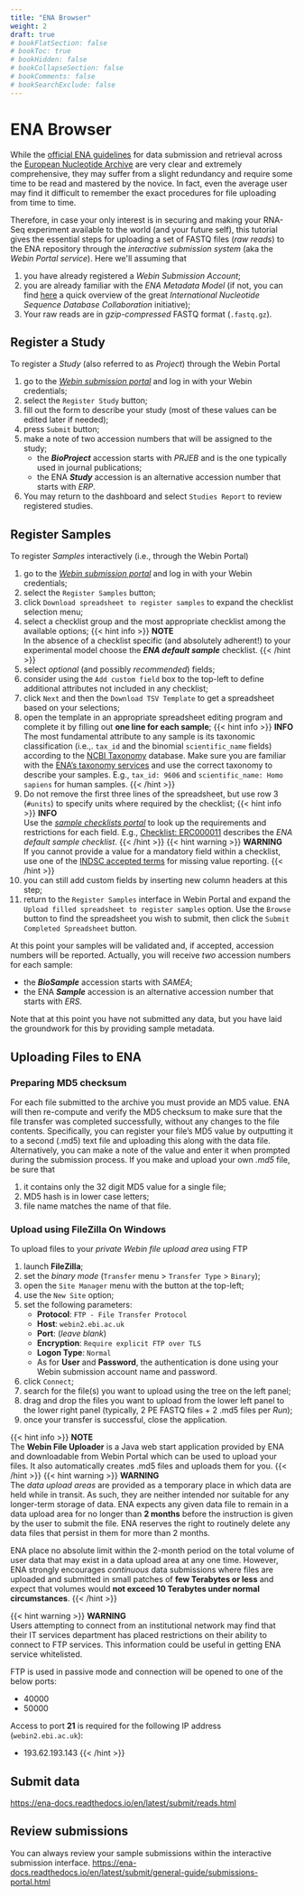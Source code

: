 ```yaml
---
title: "ENA Browser"
weight: 2
draft: true
# bookFlatSection: false
# bookToc: true
# bookHidden: false
# bookCollapseSection: false
# bookComments: false
# bookSearchExclude: false
---
```


# ENA Browser
While the
[official ENA guidelines](https://ena-docs.readthedocs.io/en/latest/index.html)
for data submission and retrieval across the
[European Nucleotide Archive](https://www.ebi.ac.uk/ena/browser/home) are very
clear and extremely comprehensive, they may suffer from a slight redundancy and
require some time to be read and mastered by the novice. In fact, even the
average user may find it difficult to remember the exact procedures for file
uploading from time to time.

Therefore, in case your only interest is in securing and making your RNA-Seq
experiment available to the world (and your future self), this tutorial gives
the essential steps for uploading a set of FASTQ files (_raw reads_) to the ENA
repository through the _interactive submission system_ (aka the _Webin Portal
service_). Here we'll assuming that
1. you have already registered a _Webin Submission Account_;
1. you are already familiar with the _ENA Metadata Model_ (if not, you can find
	[here](https://feat-fear.github.io/logSpace/docs/genomics/INSDC/) a quick
	overview of the great _International Nucleotide Sequence Database
	Collaboration_ initiative);
1. Your raw reads are in _gzip-compressed_ FASTQ format (`.fastq.gz`).

## Register a Study
To register a _Study_ (also referred to as _Project_) through the Webin Portal
1. go to the
	[_Webin submission portal_](https://www.ebi.ac.uk/ena/submit/webin/login)
	and log in with your Webin credentials;
1. select the `Register Study` button;
1. fill out the form to describe your study (most of these values can be edited
	later if needed);
1. press `Submit` button;
1. make a note of two accession numbers that will be assigned to the study;
	- the ___BioProject___ accession starts with _PRJEB_ and is the one
		typically used in journal publications;
	- the ENA ___Study___ accession is an alternative accession number that
		starts with _ERP_.
1. You may return to the dashboard and select `Studies Report` to review
	registered studies.

## Register Samples
To register _Samples_ interactively (i.e., through the Webin Portal)
1. go to the
	[_Webin submission portal_](https://www.ebi.ac.uk/ena/submit/webin/login)
	and log in with your Webin credentials;
1. select the `Register Samples` button;
1. click `Download spreadsheet to register samples` to expand the checklist
	selection menu;
1. select a checklist group and the most appropriate checklist among the
	available options;
	{{< hint info >}}
__NOTE__  
In the absence of a checklist specific (and absolutely
adherent!) to your experimental model choose the ___ENA default sample___
checklist.
	{{< /hint >}}
1. select _optional_ (and possibly _recommended_) fields;
1. consider using the `Add custom field` box to the top-left to define
	additional attributes not included in any checklist;
1. click `Next` and then the `Download TSV Template` to get a spreadsheet based
	on your selections;
1. open the template in an appropriate spreadsheet editing program and complete
	it by filling out __one line for each sample__;
	{{< hint info >}}
__INFO__  
The most fundamental attribute to any sample is its taxonomic classification
(i.e.,. `tax_id` and the binomial `scientific_name` fields) according to the
[NCBI Taxonomy](https://www.ncbi.nlm.nih.gov/taxonomy) database. Make sure you
are familiar with the
[ENA’s taxonomy services](https://ena-docs.readthedocs.io/en/latest/faq/taxonomy.html)
and use the correct taxonomy to describe your samples. E.g.,
`tax_id: 9606` and `scientific_name: Homo sapiens` for human samples.
	{{< /hint >}}
1. Do not remove the first three lines of the spreadsheet, but use row 3
	(`#units`) to specify units where required by the checklist;
	{{< hint info >}}
__INFO__  
Use the
[_sample checklists portal_](https://www.ebi.ac.uk/ena/browser/checklists)
to look up the requirements and restrictions for each field. E.g.,
[Checklist: ERC000011](https://www.ebi.ac.uk/ena/browser/view/ERC000011)
describes the _ENA default sample checklist_.
	{{< /hint >}}
	{{< hint warning >}}
__WARNING__  
If you cannot provide a value for a mandatory field within a checklist, use one
of the
[INDSC accepted terms](https://ena-docs.readthedocs.io/en/latest/submit/samples/missing-values.html)
for missing value reporting.
	{{< /hint >}}
1. you can still add custom fields by inserting new column headers at this step;
1. return to the `Register Samples` interface in Webin Portal and expand the
	`Upload filled spreadsheet to register samples` option. Use the
	`Browse` button to find the spreadsheet you wish to submit, then click the
	`Submit Completed Spreadsheet` button.

At this point your samples will be validated and, if accepted, accession numbers
will be reported. Actually, you will receive _two_ accession numbers for each
sample:
- the ___BioSample___ accession starts with _SAMEA_;
- the ENA ___Sample___ accession is an alternative accession number that starts
	with _ERS_.

Note that at this point you have not submitted any data, but you have laid the
groundwork for this by providing sample metadata.

## Uploading Files to ENA
### Preparing MD5 checksum
For each file submitted to the archive you must provide an MD5 value. ENA will
then re-compute and verify the MD5 checksum to make sure that the file transfer
was completed successfully, without any changes to the file contents.
Specifically, you can register your file’s MD5 value by outputting it to a
second (.md5) text file and uploading this along with the data file.
Alternatively, you can make a note of the value and enter it when prompted
during the submission process. If you make and upload your own _.md5_ file, be
sure that
1. it contains only the 32 digit MD5 value for a single file;
1. MD5 hash is in lower case letters;
1. file name matches the name of that file.

### Upload using  FileZilla On Windows
To upload files to your _private Webin file upload area_ using FTP
1. launch __FileZilla__;
1. set the _binary mode_ (`Transfer` menu > `Transfer Type` > `Binary`);
1. open the `Site Manager` menu with the button at the top-left;
1. use the `New Site` option;
1. set the following parameters:
	- __Protocol__: `FTP - File Transfer Protocol`
	- __Host__: `webin2.ebi.ac.uk`
	- __Port__: (_leave blank_)
	- __Encryption__: `Require explicit FTP over TLS`
	- __Logon Type__: `Normal`
	- As for __User__ and __Password__, the authentication is done using your
		Webin submission account name and password.
1. click `Connect`;
1. search for the file(s) you want to upload using the tree on the left panel;
1. drag and drop the files you want to upload from the lower left panel to the
	lower right panel (typically, 2 PE FASTQ files + 2 .md5 files per _Run_);
1. once your transfer is successful, close the application.

{{< hint info >}}
__NOTE__  
The __Webin File Uploader__ is a Java web start application provided by ENA and
downloadable from Webin Portal which can be used to upload your files. It also
automatically creates .md5 files and uploads them for you.
{{< /hint >}}
{{< hint warning >}}
__WARNING__  
The _data upload areas_ are provided as a temporary place in which data are
held while in transit. As such, they are neither intended nor suitable for any
longer-term storage of data. ENA expects any given data file to remain in a data
upload area for no longer than __2 months__ before the instruction is given by
the user to submit the file. ENA reserves the right to routinely delete any data
files that persist in them for more than 2 months.

ENA place no absolute limit within the 2-month period on the total volume of
user data that may exist in a data upload area at any one time. However, ENA
strongly encourages _continuous_ data submissions where files are uploaded and
submitted in small patches of __few Terabytes or less__ and expect that volumes
would __not exceed 10 Terabytes under normal circumstances__.
{{< /hint >}}

{{< hint warning >}}
__WARNING__  
Users attempting to connect from an institutional network may find that their IT
services department has placed restrictions on their ability to connect to FTP
services. This information could be useful in getting ENA service whitelisted.

FTP is used in passive mode and connection will be opened to one of the below ports:
- 40000
- 50000

Access to port __21__ is required for the following IP address
(`webin2.ebi.ac.uk`):
- 193.62.193.143
{{< /hint >}}


## Submit data

https://ena-docs.readthedocs.io/en/latest/submit/reads.html


## Review submissions
You can always review your sample submissions within the interactive submission interface.
https://ena-docs.readthedocs.io/en/latest/submit/general-guide/submissions-portal.html
